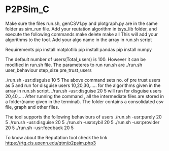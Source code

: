 # P2PSim_C


Make sure the files run.sh, genCSV1.py and plotgraph.py are in the same folder as sim_run file.
Add your reutation algorithm in tsys_lib folder, and execute the following commands
  make delete
  make all
This will add your algorithms to the tool.
Add your algo name in the array in run.sh script 

Requirements
  pip install matplotlib
  pip install pandas
  pip install numpy

The default number of users(Total_users) is 100. However it can be modified in run.sh file.
The parameteres to run run.sh are
  ./run.sh user_behaviour step_size pre_trust_users

  ./run.sh -usr:disguise 10 5
The above command sets no. of pre trust users as 5 and run for disguise users 10,20,30,..... for the algorithms given in the array in run.sh  script.
  ./run.sh -usr:disguise 20 5 will run for disguise users 20,40,....
After running the command , all the intermediate files are stored in a folder(name given in the terminal). The folder contains a consolidated csv file, graph and other files. 



The tool supports the following behaviours of users
./run.sh -usr:purely 20 5
./run.sh -usr:disguise 20 5
./run.sh -usr:sybil 20 5
./run.sh -usr:provider 20 5
./run.sh -usr:feedback 20 5

To know about the Reputation tool check the link https://rtg.cis.upenn.edu/qtm/p2psim.php3


